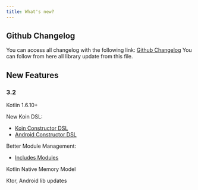 ```yaml
---
title: What's new?
---
```


## Github Changelog

You can access all changelog with the following link: [Github Changelog](https://github.com/InsertKoinIO/koin/blob/main/CHANGELOG.md)
You can follow from here all library update from this file.

## New Features

### 3.2

Kotlin 1.6.10+

New Koin DSL:
* [Koin Constructor DSL](../reference/koin-core/dsl-update.md)
* [Android Constructor DSL](../reference/koin-android/dsl-update.md)

Better Module Management:
* [Includes Modules](../reference/koin-core/dsl.md#module-includes-since-32)

Kotlin Native Memory Model

Ktor, Android lib updates 
